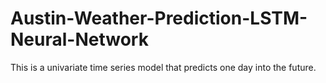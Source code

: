 # Austin-Weather-Prediction-LSTM-Neural-Network

 This is a univariate time series model that predicts one day into the future. 

